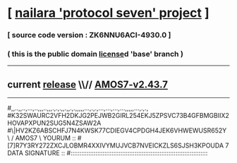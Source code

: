 
# [ [nailara 'protocol seven' project](http://nailara.network/) ]

### [ source code version : ZK6NNU6ACI-4930.0 ]

### ( this is the public domain [license](../license)d 'base' branch )
---
## current [release](https://github.com/nailara-technologies/protocol-7/releases) \\\\// [AMOS7-v2.43.7](https://github.com/nailara-technologies/protocol-7/releases/tag/AMOS7-v2.43.7)
---

#,,..,,..,...,..,,,..,,,.,.,.,,.,,.,.,,,,,...,.,.,...,...,...,...,,,,,...,.,.,
#K32SWAURC2VFH2DKJG2PEJWB2GIRL254EKJ5ZPSVC73B4GFBMGBIIX2HOVAPXPUN2SUG5N4ZSAW2A
#\\\|HV2KZ6ABSCHFJ7N4KWSK77CDIEGV4CPDGH4JEK6VHWEWUSR652Y \ / AMOS7 \ YOURUM ::
#\[7]R7Y3RY272ZXCJLOBMR4XXIVYMUJVCB7NVEICKZLS6SJSH3KPOUDA 7  DATA SIGNATURE ::
#:::::::::::::::::::::::::::::::::::::::::::::::::::::::::::::::::::::::::::::
